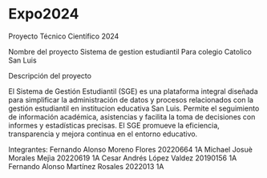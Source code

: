 # Expo2024
Proyecto Técnico Científico 2024

Nombre del proyecto
Sistema de gestion estudiantil Para colegio Catolico San Luis

Descripción del proyecto

El Sistema de Gestión Estudiantil (SGE) es una plataforma integral diseñada para simplificar la administración de datos y procesos relacionados con la gestión estudiantil en institucion educativa San Luis. Permite el seguimiento de información académica, asistencias y facilita la toma de decisiones con informes y estadísticas precisas. El SGE promueve la eficiencia, transparencia y mejora continua en el entorno educativo.

Integrantes:
Fernando Alonso Moreno Flores 20220664 1A
Michael Josuè Morales Mejìa 20220619 1A
Cesar Andrés López Valdez 20190156 1A
Fernando Alonso Martínez Rosales 2022013 1A
